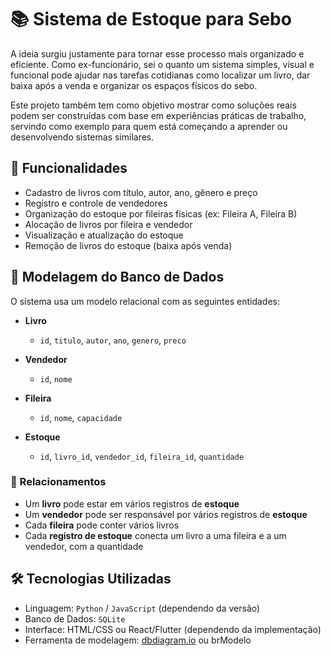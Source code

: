 # 📚 Sistema de Estoque para Sebo

A ideia surgiu justamente para tornar esse processo mais organizado e eficiente. Como ex-funcionário, sei o quanto um sistema simples, visual e funcional pode ajudar nas tarefas cotidianas como localizar um livro, dar baixa após a venda e organizar os espaços físicos do sebo.

Este projeto também tem como objetivo mostrar como soluções reais podem ser construídas com base em experiências práticas de trabalho, servindo como exemplo para quem está começando a aprender ou desenvolvendo sistemas similares.


## 🚀 Funcionalidades

- Cadastro de livros com título, autor, ano, gênero e preço
- Registro e controle de vendedores
- Organização do estoque por fileiras físicas (ex: Fileira A, Fileira B)
- Alocação de livros por fileira e vendedor
- Visualização e atualização do estoque
- Remoção de livros do estoque (baixa após venda)

## 🧱 Modelagem do Banco de Dados

O sistema usa um modelo relacional com as seguintes entidades:

- **Livro**
  - `id`, `titulo`, `autor`, `ano`, `genero`, `preco`

- **Vendedor**
  - `id`, `nome`

- **Fileira**
  - `id`, `nome`, `capacidade`

- **Estoque**
  - `id`, `livro_id`, `vendedor_id`, `fileira_id`, `quantidade`

### 🔗 Relacionamentos

- Um **livro** pode estar em vários registros de **estoque**
- Um **vendedor** pode ser responsável por vários registros de **estoque**
- Cada **fileira** pode conter vários livros
- Cada **registro de estoque** conecta um livro a uma fileira e a um vendedor, com a quantidade

## 🛠️ Tecnologias Utilizadas

- Linguagem: `Python` / `JavaScript` (dependendo da versão)
- Banco de Dados: `SQLite`
- Interface: HTML/CSS ou React/Flutter (dependendo da implementação)
- Ferramenta de modelagem: [dbdiagram.io](https://dbdiagram.io) ou brModelo


